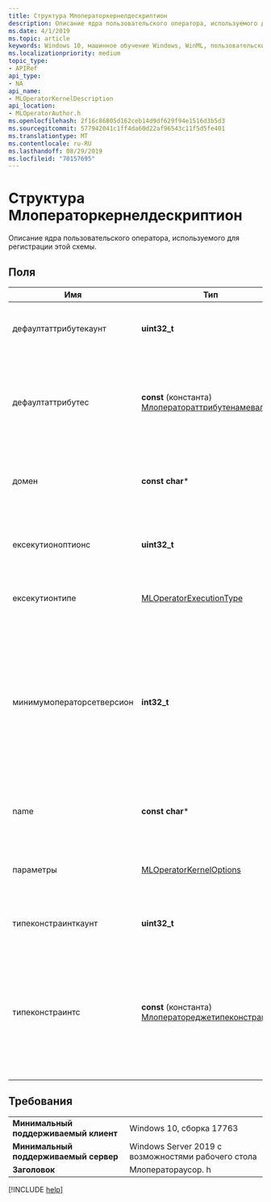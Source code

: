 ```yaml
---
title: Структура Млоператоркернелдескриптион
description: Описание ядра пользовательского оператора, используемого для регистрации этой схемы.
ms.date: 4/1/2019
ms.topic: article
keywords: Windows 10, машинное обучение Windows, WinML, пользовательские операторы, Млоператоркернелдескриптион
ms.localizationpriority: medium
topic_type:
- APIRef
api_type:
- NA
api_name:
- MLOperatorKernelDescription
api_location:
- MLOperatorAuthor.h
ms.openlocfilehash: 2f16c86805d162ceb14d9df629f94e1516d3b5d3
ms.sourcegitcommit: 577942041c1ff4da60d22af96543c11f5d5fe401
ms.translationtype: MT
ms.contentlocale: ru-RU
ms.lasthandoff: 08/29/2019
ms.locfileid: "70157695"
---
```

# <a name="mloperatorkerneldescription-struct"></a>Структура Млоператоркернелдескриптион

Описание ядра пользовательского оператора, используемого для регистрации этой схемы.

## <a name="fields"></a>Поля

| Имя | Тип | Описание |
|------|------|-------------|
| дефаултаттрибутекаунт | **uint32_t** | Количество указанных значений атрибутов по умолчанию. |
| дефаултаттрибутес | **const** (константа) [Млоператораттрибутенамевалуе](MLOperatorAttributeNameValue.md)* | Значения атрибутов по умолчанию. Они будут применены, если в модели, содержащей тип оператора, отсутствуют атрибуты. |
| домен | **const char*** | Строка UTF-8, заканчивающаяся нулем, представляющая имя домена оператора. |
| ексекутионоптионс | **uint32_t** | Зарезервировано для дополнительных параметров. Должен быть равен 0. |
| ексекутионтипе | [MLOperatorExecutionType](MLOperatorExecutionType.md) | Указывает, использует ли ядро ЦП или GPU для вычислений. |
| минимумоператорсетверсион | **int32_t** | Минимальная версия наборов операторов, для которых этот kernel является допустимым. Максимальная версия выводится на основе регистраций схемы набора операторов для последующих версий того же домена. |
| name | **const char*** | Строка UTF-8 с завершающим нулем, представляющая имя оператора. |
| параметры | [MLOperatorKernelOptions](MLOperatorKernelOptions.md) | Параметры для ядра, применимые ко всем типам поставщиков выполнения. |
| типеконстраинткаунт | **uint32_t** | Число предоставленных ограничений типа. |
| типеконстраинтс | **const** (константа) [Млоператореджетипеконстраинт](MLOperatorEdgeTypeConstraint.md)* | Массив ограничений типа. Каждое ограничение ограничит входные и выходные данные, связанные со строкой метки типа, одному или нескольким типам границ. |

## <a name="requirements"></a>Требования

| | |
|-|-|
| **Минимальный поддерживаемый клиент** | Windows 10, сборка 17763 |
| **Минимальный поддерживаемый сервер** | Windows Server 2019 с возможностями рабочего стола |
| **Заголовок** | Млоператораусор. h |

[!INCLUDE [help](../../includes/get-help.md)]
